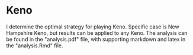 # Keno
I determine the optimal strategy for playing Keno. Specific case is New Hampshire Keno, but results can be applied to any Keno. The analysis can be found in the "analysis.pdf" file, with supporting markdown and latex in the "analysis.Rmd" file.
